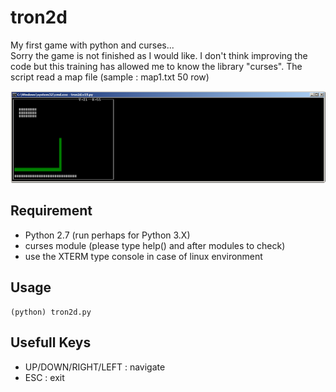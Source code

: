 # tron2d

My first game with python and curses... <br>
Sorry the game is not finished as I would like.
I don't think improving the code but this training has allowed me to know the library "curses".
The script read a map file (sample : map1.txt 50 row)

![Screenshot 1](https://raw.githubusercontent.com/sgaudart/tron2d/master/tron2d.png)

## Requirement

  - Python 2.7 (run perhaps for Python 3.X)
  - curses module (please type help() and after modules to check)
  - use the XTERM type console in case of linux environment

## Usage

```erb
(python) tron2d.py
```

## Usefull Keys
  - UP/DOWN/RIGHT/LEFT : navigate
  - ESC : exit
